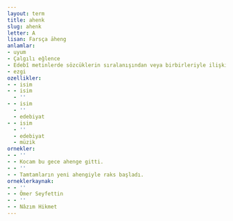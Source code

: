```yaml
---
layout: term
title: ahenk
slug: ahenk
letter: A
lisan: Farsça āheng
anlamlar:
- uyum
- Çalgılı eğlence
- Edebî metinlerde sözcüklerin sıralanışından veya birbirleriyle ilişkisinden doğan ve kulağa hoş gelen ses düzeni
- ezgi
ozellikler:
- - isim
- - isim
  - ''
- - isim
  - ''
  - edebiyat
- - isim
  - ''
  - edebiyat
  - müzik
ornekler:
- - ''
- - Kocam bu gece ahenge gitti.
- - ''
- - Tamtamların yeni ahengiyle raks başladı.
orneklerkaynak:
- - ''
- - Ömer Seyfettin
- - ''
- - Nâzım Hikmet
---
```

